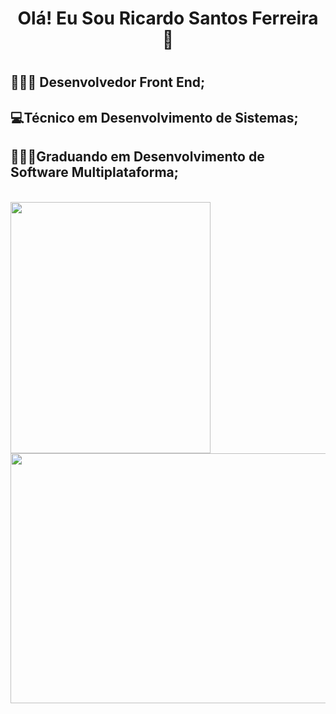 <h1 align=center>Olá! Eu Sou Ricardo Santos Ferreira 👋<h1/>

## 👩🏽‍💻 Desenvolvedor Front End; 
## 💻Técnico em Desenvolvimento de Sistemas; 
## 👨🏽‍🎓Graduando em Desenvolvimento de Software Multiplataforma;

<br>

<div>

   <img width="320px" height="402px" src="https://github-readme-stats.vercel.app/api/top-langs/?username=RickAe&show_icons&theme=dracula">
   <img width="687px" height="400px" src="https://github-readme-stats.vercel.app/api?username=RickAE&show_icons=true&theme=dracula">
   
</div>
